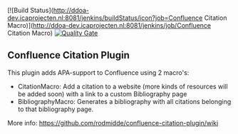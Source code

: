 [![Build Status](http://ddoa-dev.icaprojecten.nl:8081/jenkins/buildStatus/icon?job=Confluence Citation Macro)](http://ddoa-dev.icaprojecten.nl:8081/jenkins/job/Confluence Citation Macro)
[![Quality Gate](http://ci.icaprojecten.nl/api/badges/gate?key=nl.mdlware.confluence.plugins.citation)](http://ci.icaprojecten.nl/dashboard/index/nl.mdlware.confluence.plugins.citation)

Confluence Citation Plugin
--------------------------
This plugin adds APA-support to Confluence using 2 macro's:
* CitationMacro: Add a citation to a website (more kinds of resources will be added soon) with a link to a custom Bibliography page
* BibliographyMacro: Generates a bibliography with all citations belonging to that bibliography page.


More info: https://github.com/rodmidde/confluence-citation-plugin/wiki
